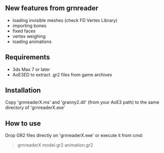 New features from grnreader
----
- loading invisible meshes (check FD Vertex Library)
- importing bones
- fixed faces
- vertex weighing
- loading animations

Requirements
----
- 3ds Max 7 or later
- AoE3ED to extract .gr2 files from game archives

Installation
----
Copy 'grnreaderX.ms' and 'granny2.dll' (from your AoE3 path) to the same directory of 'grnreaderX.exe'

How to use
----
Drop GR2 files directly on 'grnreaderX.exe' or execute it from cmd:
> grnreaderX model.gr2 animation.gr2
